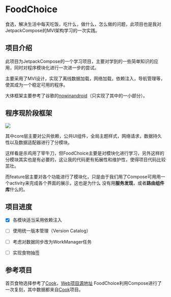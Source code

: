 # FoodChoice

食选，解决生活中每天吃饭，吃什么，做什么，怎么做的问题，此项目也是我对JetpackCompose的MVI架构学习的一次实践。

## 项目介绍

此项目为JetpackCompose的一个学习项目，主要对学到的一些简单知识的应用，同时对程序模块化进行一次进一步的尝试。

主要采用了MVI设计，实现了离线数据加载，网络加载，依赖注入，导航管理等，使其成为一个稳定可用的程序。

大体框架主要参考了谷歌的[nowinandroid](https://github.com/android/nowinandroid/)（只实现了其中的一小部分）。

## 程序现阶段框架

![](http://message.biliimg.com/bfs/im/20a058ef1cb3d919269fa15cf0d2d60a351201307.png)

其中core层主要对公共依赖，公共UI组件，全局主题样式，网络请求，数据持久性以及数据适配器进行了分模块。

这样看是杀鸡用了宰牛刀，但FoodChoice主要是对模块化进行学习，另外这样的分模块其实也是有必要的，这让我的代码更有拓展性和维护性，使得项目代码比较茁壮。

而feature层主要对各个功能进行了模块化，只是由于我们用了Compose可用用一个activity来完成各个界面的展示，这也是为什么
没有用**服务发现**，或者**路由组件库**什么的。


## 项目进度
- [x] 各模块适当采用依赖注入
- [ ] 使用统一版本管理（Version Catalog）
- [ ] 考虑对数据同步改为WorkManager任务
- [ ] 实现食物抽签


## 参考项目
首页食物选择参考了[Cook](https://github.com/YunYouJun/cook)，[Web项目源地址](https://cook.yunyoujun.cn)
FoodChoice利用Compose进行了一次复刻，其中数据都来自[Cook](https://github.com/YunYouJun/cook)项目。
